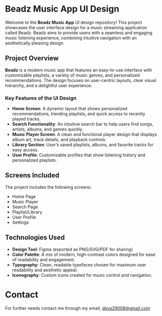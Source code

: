 # Beadz Music App UI Design

Welcome to the **Beadz Music App** UI design repository! This project showcases the user interface design for a music streaming application called Beadz. Beadz aims to provide users with a seamless and engaging music listening experience, combining intuitive navigation with an aesthetically pleasing design.

## Project Overview

**Beadz** is a modern music app that features an easy-to-use interface with customizable playlists, a variety of music genres, and personalized recommendations. The design focuses on user-centric layouts, clear visual hierarchy, and a delightful user experience.

### Key Features of the UI Design
- **Home Screen**: A dynamic layout that shows personalized recommendations, trending playlists, and quick access to recently played tracks.
- **Search Functionality**: An intuitive search bar to help users find songs, artists, albums, and genres quickly.
- **Music Player Screen**: A clean and functional player design that displays album art, track details, and playback controls.
- **Library Section**: User’s saved playlists, albums, and favorite tracks for easy access.
- **User Profile**: Customizable profiles that show listening history and personalized playlists.

## Screens Included

The project includes the following screens:
- Home Page
- Music Player
- Search Page
- Playlist/Library
- User Profile
- Settings

## Technologies Used
- **Design Tool**: Figma (exported as PNG/SVG/PDF for sharing)
- **Color Palette**: A mix of modern, high-contrast colors designed for ease of readability and engagement.
- **Typography**: Clean, readable typefaces chosen for maximum user readability and aesthetic appeal.
- **Iconography**: Custom icons created for music control and navigation.


# Contact
For further needs contact me through my email, deva29008@gmail.com
